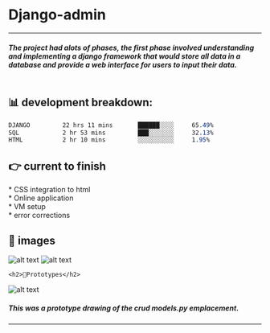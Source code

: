 # Django-admin
<hr>
<table>
<h5>The project had alots of phases, the first phase involved understanding and implementing a django framework that would store all data in a database and provide a web interface for users to input their data. <h5>
<table/>
<h2>📊 development breakdown: </h2>

  ```css
  DJANGO         22 hrs 11 mins       ██████░░░░     65.49%
  SQL            2 hr 53 mins         ███░░░░░░░     32.13%
  HTML           2 hr 10 mins         ░░░░░░░░░░     1.95%
  ```
  <h2>👉 current to finish</h2>
  * CSS integration to html <br />
  * Online application <br />
  * VM setup  <br />
  * error corrections <br />
  
  <h2>📝 images</h2>

![alt text](https://astra.icu/saepng.png)
  ![alt text](https://astra.icu/sae2.png)

    <h2>🦿Prototypes</h2>
  ![alt text](https://cdn.discordapp.com/attachments/984009687483703317/984385440377372733/IMG_0135.jpg)
  <h5>This was a prototype drawing of the crud models.py emplacement.<h5>
<hr>

